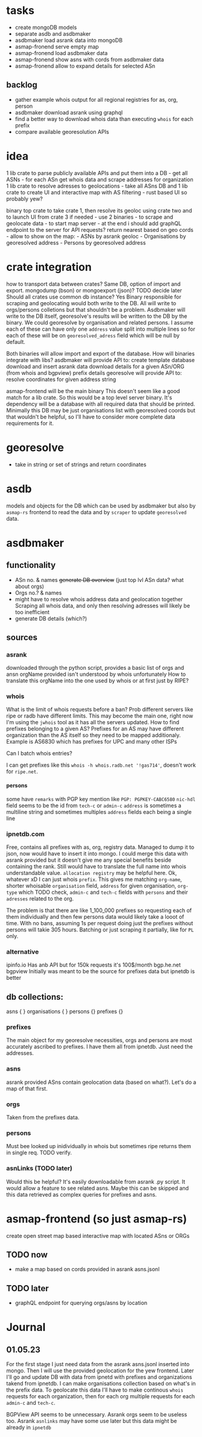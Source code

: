 # tasks
- create mongoDB models
- separate asdb and asdbmaker
- asdbmaker load asrank data into mongoDB
- asmap-fronend serve empty map
- asmap-fronend load asdbmaker data
- asmap-fronend show asns with cords from asdbmaker data 
- asmap-fronend allow to expand details for selected ASn
## backlog
- gather example whois output for all regional registries for as, org, person
- asdbmaker download asrank using graphql
- find a better way to download whois data than executing `whois` for each prefix
- compare available georesolution APIs 


# idea
1 lib crate to parse publicly available APIs and put them into a DB
    - get all ASNs
    - for each ASn get whois data and scrape addresses for organization
1 lib crate to resolve adresses to geolocations
    - take all ASns DB and 
1 lib crate to create UI and interactive map with AS filtering
    - rust based UI so probably yew?

binary top crate to take crate 1, then resolve its geoloc using crate two and to launch UI from crate 3 if needed
    - use 2 binaries
      - to scrape and geolocate data
      - to start map server
        - at the end i should add graphQL endpoint to the server for API requests? return nearest based on geo cords
        - allow to show on the map:
          - ASNs by asrank geoloc
          - Organisations by georesolved address
          - Persons by georesolved address

# crate integration
how to transport data between crates? Same DB, option of import and export. 
    mongodump (bson) or mongoexport (json)? TODO decide later
Should all crates use common db instance? Yes
    Binary responsible for scraping and geolocating would both write to the DB. All will write to orgs/persons colletions
    but that shouldn't be a problem.
    Asdbmaker will write to the DB itself, georesolve's results will be written to the DB by the binary.
    We could georesolve by organisation and related persons. I assume each of these can have only one
    `address` value split into multiple lines so for each of these will be on `georesolved_adress` field
    which will be null by default.

Both binaries will allow import and export of the database.
How will binaries integrate with libs?
    asdbmaker will provide API to:
        create template database
        download and insert asrank data
        download details for a given ASn/ORG (from whois and bgpview)
            prefix details
    georesolve will provide API to:
        resolve coordinates for given address string

asmap-frontend will be the main binary
    This doesn't seem like a good match for a lib crate. So this would be a top level server binary.
    It's dependency will be a database with all required data that should be printed. Minimally this
    DB may be just organisations list with georesolved coords but that wouldn't be helpful, so I'll
    have to consider more complete data requirements for it.

# georesolve
- take in string or set of strings and return coordinates

# asdb
models and objects for the DB which can be used by asdbmaker but also by `asmap-rs`
frontend to read the data and by `scraper` to update `georesolved` data.

# asdbmaker
## functionality
- ASn no. & names ~~generate DB overview~~ (just top lvl ASn data? what about orgs)
- Orgs no.? & names 
- might have to resolve whois address data and geolocation together
    Scraping all whois data, and only then resolving adresses will likely be too inefficient
- generate DB details (which?)

## sources
### asrank
downloaded through the python script, provides a basic list of orgs and ansn
orgName provided isn't understood by whois unfortunately
How to translate this orgName into the one used by whois or at first just by RIPE?

### whois
What is the limit of whois requests before a ban? Prob different servers like ripe or radb have different
limits.
This may become the main one, right now I'm using the `jwhois` tool as it has all the servers updated.
How to find prefixes belonging to a given AS?
Prefixes for an AS may have different organization than the AS itself so they need to be mapped additionaly.
Example is AS6830 which has prefixes for UPC and many other ISPs

Can I batch whois entries?

I can get prefixes like this `whois -h whois.radb.net '!gas714'`, doesn't work for `ripe.net`.

#### persons
some have `remarks` with PGP key mention like `PGP: PGPKEY-CABC6580`
`nic-hdl` field seems to be the id from `tech-c` or `admin-c`
`address` is sometimes a multiline string and sometimes multiples `address` fields each being
    a single line


### ipnetdb.com
Free, contains all prefixes with as, org, registry data.
Managed to dump it to json, now would have to insert it into mongo.
I could merge this data with asrank provided but it doesn't give me any special benefits
beside containing the rank.
Still would have to translate the full name into whois understandable value. `allocation registry`
may be helpful here.
Ok, whatever xD I can just whois `prefix`. This gives me matching `org-name`, shorter whoisable
`organisation` field, `address` for given organisation, `org-type` which TODO check, 
`admin-c` and `tech-c` fields with `persons` and their `adresses` related to the org.

The problem is that there are like 1_100_000 prefixes so requesting each of them individually and
then few persons data would likely take a looot of time.
With no bans, assuming 1s per request doing just the prefixes without persons will takie 305 hours.
Batching or just scraping it partially, like for `PL` only.

### alternative
ipinfo.io
    Has anb API but for 150k requests it's 100$/month
bgp.he.net
bgpview
    Initially was meant to be the source for prefixes data but ipnetdb is better

## db collections:
asns { }
organisations { }
persons {}
prefixes {} 
### prefixes
The main object for my georesolve necessities, orgs and persons are most accurately ascribed to
prefixes. I have them all from ipnetdb. Just need the addresses.
### asns
asrank provided ASns contain geolocation data (based on what?). Let's do a map
of that first.
### orgs
Taken from the prefixes data.
### persons
Must bee looked up inidividually in whois but sometimes ripe returns them in single req.
TODO verify.

### asnLinks (TODO later)
Would this be helpful? It's easily downloadable from asrank .py script.
It would allow a feature to see related asns.
Maybe this can be skipped and this data retrieved as complex queries for prefixes and asns.

# asmap-frontend (so just asmap-rs)
create open street map based interactive map with located ASns or ORGs
## TODO now
  - make a map based on cords provided in asrank asns.jsonl
## TODO later
  - graphQL endpoint for querying orgs/asns by location

# Journal
## 01.05.23
For the first stage I just need data from the asrank asns.jsonl inserted into mongo. Then I will
use the provided geolocation for the yew frontend. 
Later I'll go and update DB with data from ipnetd with prefixes and organizations takend from
ipnetdb. I can make organisations collection based on what's in the prefix data. To geolocate
this data I'll have to make continous `whois` requests for each organization, then for each org
multiple requests for each `admin-c` and `tech-c`.

BGPView API seems to be unnecessary. Asrank orgs seem to be useless too. Asrank `asnlinks` may
have some use later but this data might be already in `ipnetdb`

